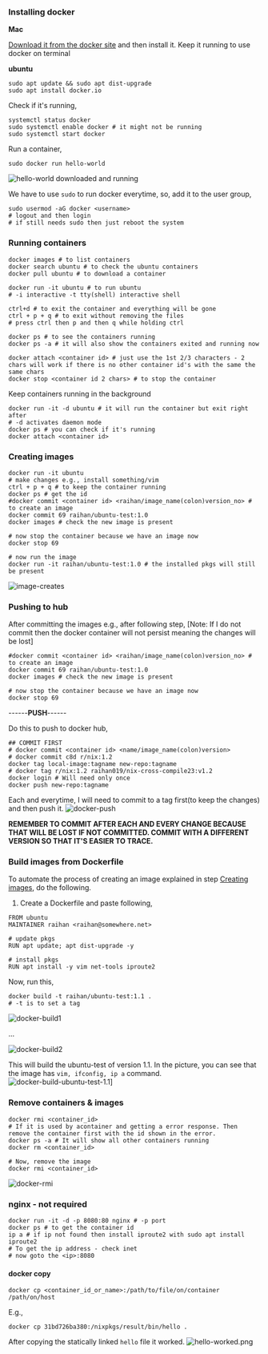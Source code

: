 ### Installing docker
**Mac**

[Download it from the docker site](https://www.docker.com/products/docker-desktop/) and then install it.
Keep it running to use docker on terminal

**ubuntu**
```
sudo apt update && sudo apt dist-upgrade
sudo apt install docker.io
```

Check if it's running,
```
systemctl status docker 
sudo systemctl enable docker # it might not be running
sudo systemctl start docker
```

Run a container,
```
sudo docker run hello-world
```
![hello-world downloaded and running](pictures/hello-world.png)

We have to use `sudo` to run docker everytime, so, add it to the user group,
```
sudo usermod -aG docker <username>
# logout and then login
# if still needs sudo then just reboot the system
```


### Running containers
```
docker images # to list containers
docker search ubuntu # to check the ubuntu containers
docker pull ubuntu # to download a container

docker run -it ubuntu # to run ubuntu 
# -i interactive -t tty(shell) interactive shell

ctrl+d # to exit the container and everything will be gone
ctrl + p + q # to exit without removing the files
# press ctrl then p and then q while holding ctrl

docker ps # to see the containers running
docker ps -a # it will also show the containers exited and running now

docker attach <container id> # just use the 1st 2/3 characters - 2 chars will work if there is no other container id's with the same the same chars
docker stop <container id 2 chars> # to stop the container
```

Keep containers running in the background
```
docker run -it -d ubuntu # it will run the container but exit right after
# -d activates daemon mode
docker ps # you can check if it's running
docker attach <container id> 
```

### Creating images
```
docker run -it ubuntu
# make changes e.g., install something/vim
ctrl + p + q # to keep the container running
docker ps # get the id
#docker commit <container id> <raihan/image_name(colon)version_no> # to create an image
docker commit 69 raihan/ubuntu-test:1.0
docker images # check the new image is present

# now stop the container because we have an image now
docker stop 69

# now run the image
docker run -it raihan/ubuntu-test:1.0 # the installed pkgs will still be present
```
![image-creates](pictures/creating-images.png)

### Pushing to hub
After committing the images e.g., after following step,
[Note: If I do not commit then the docker container will not persist meaning the changes will be lost]
```
#docker commit <container id> <raihan/image_name(colon)version_no> # to create an image
docker commit 69 raihan/ubuntu-test:1.0
docker images # check the new image is present

# now stop the container because we have an image now
docker stop 69
```

------**PUSH**------

Do this to push to docker hub,
```
## COMMIT FIRST
# docker commit <container id> <name/image_name(colon)version>
# docker commit c8d r/nix:1.2
docker tag local-image:tagname new-repo:tagname
# docker tag r/nix:1.2 raihan019/nix-cross-compile23:v1.2
docker login # Will need only once
docker push new-repo:tagname
```
Each and everytime, I will need to commit to a tag first(to keep the changes) and then push it.
![docker-push](pictures/docker-push.png)


**REMEMBER TO COMMIT AFTER EACH AND EVERY CHANGE BECAUSE THAT WILL BE LOST IF NOT COMMITTED. COMMIT WITH A DIFFERENT VERSION SO THAT IT'S EASIER TO TRACE.**

### Build images from Dockerfile
To automate the process of creating an image explained in step [Creating images](https://github.com/mdrahmed/cheatsheets/blob/main/docker/docker-init.md#creating-images), do the following.
1. Create a Dockerfile and paste following,
```
FROM ubuntu
MAINTAINER raihan <raihan@somewhere.net>

# update pkgs
RUN apt update; apt dist-upgrade -y

# install pkgs
RUN apt install -y vim net-tools iproute2
```
Now, run this,
```
docker build -t raihan/ubuntu-test:1.1 .
# -t is to set a tag
```

![docker-build1](pictures/docker-build1.png)

...

![docker-build2](pictures/docker-build2.png)

This will build the ubuntu-test of version 1.1. In the picture, you can see that the image has `vim, ifconfig, ip a` command. 
![docker-build-ubuntu-test-1.1](pictures/docker-build3.png)]

### Remove containers & images
```
docker rmi <container_id>
# If it is used by acontainer and getting a error response. Then remove the container first with the id shown in the error.
docker ps -a # It will show all other containers running
docker rm <container_id>

# Now, remove the image
docker rmi <container_id>
```
![docker-rmi](pictures/docker-rmi.png)

### nginx - not required
```
docker run -it -d -p 8080:80 nginx # -p port
docker ps # to get the container id
ip a # if ip not found then install iproute2 with sudo apt install iproute2 
# To get the ip address - check inet
# now goto the <ip>:8080
```

#### docker copy
```
docker cp <container_id_or_name>:/path/to/file/on/container /path/on/host
```
E.g.,
```
docker cp 31bd726ba380:/nixpkgs/result/bin/hello .
```

After copying the statically linked `hello` file it worked. 
![hello-worked.png](pictures/hello-worked.png)

